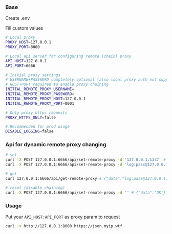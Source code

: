 ### Base

Create .env

Fill custom values
```sh
# Local proxy
PROXY_HOST=127.0.0.1
PROXY_PORT=8000

# Local api server for configuring remote (chain) proxy
API_HOST=127.0.0.1
API_PORT=6666

# Initial proxy settings
# USERNAME+PASSWORD completely optional (also local proxy auth not supported yet)
# HOST+PORT required to enable proxy chaining 
INITIAL_REMOTE_PROXY_USERNAME=
INITIAL_REMOTE_PROXY_PASSWORD=
INITIAL_REMOTE_PROXY_HOST=127.0.0.1
INITIAL_REMOTE_PROXY_PORT=8001

# Only proxy https requests
PROXY_HTTPS_ONLY=false

# Recommended for prod usage
DISABLE_LOGGING=false
```

### Api for dynamic remote proxy changing

```sh
# set
curl -X POST 127.0.0.1:6666/api/set-remote-proxy -d '127.0.0.1:1337' # {"data":"OK"}
curl -X POST 127.0.0.1:6666/api/set-remote-proxy -d 'log:pass@127.0.0.1:1337' # {"data":"OK"}

# get
curl 127.0.0.1:6666/api/get-remote-proxy # {"data":"log:pass@127.0.0.1:1337"}

# reset (disable chaining)
curl -X POST 127.0.0.1:6666/api/set-remote-proxy -d '' # {"data":"OK"}
```

### Usage

Put your `API_HOST:API_PORT` as proxy param to request
```sh
curl -x http://127.0.0.1:8000 https://json.myip.wtf
```
